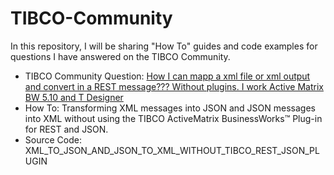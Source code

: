# TIBCO-Community
In this repository, I will be sharing "How To" guides and code examples for questions I have answered on the TIBCO Community.

- TIBCO Community Question: [How I can mapp a xml file or xml output and convert in a REST message??? Without plugins. I work Active Matrix BW 5.10 and T Designer](https://community.tibco.com/s/question/0D54z00009VuxdbCAB/how-i-can-mapp-a-xml-file-or-xml-output-and-convert-in-a-rest-message-without-pluginsi-work-active-matrix-bw-510-and-t-designer)
- How To: Transforming XML messages into JSON and JSON messages into XML without using the TIBCO ActiveMatrix BusinessWorks™ Plug-in for REST and JSON.
- Source Code: XML_TO_JSON_AND_JSON_TO_XML_WITHOUT_TIBCO_REST_JSON_PLUGIN  


